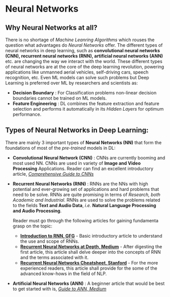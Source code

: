 # Neural Networks
## Why Neural Networks at all?
There is no shortage of *Machine Leanring Algorithms* which rouses the question what advantages do *Neural Networks* offer. 
The different types of neural networks in deep learning, such as **convolutional neural networks (CNN), recurrent neural networks (RNN), artificial neural networks (ANN)** etc. are changing the way we interact with the world. These different types of neural networks are at the core of the deep learning revolution, powering applications like unmanned aerial vehicles, self-driving cars, speech recognition, etc.
Even ML models can solve such problems but Deep Learning is preferred over ML by researchers and scientists as: 
 - **Decision Boundary** : For Classification problems non-linear decision boundaries cannot be trained on ML models.
 - **Feature Engineering** : DL combines the feature extraction and feature selection and performs it automatically in its *Hidden Layers* for optimum performance.

## Types of Neural Networks in Deep Learning:
There are mainly 3 important types of **Neural Networks (NN)** that form the foundations of most of the *pre-trained* models in DL:
- **Convolutional Neural Network (CNN)** : CNNs are currently booming and most used NN. CNNs are used in variety of **Image and Video Processing** Applications. Reader can find an excellent introductory article, [*Comprehensive Guide to CNNs*](https://towardsdatascience.com/a-comprehensive-guide-to-convolutional-neural-networks-the-eli5-way-3bd2b1164a53)
- **Recurrent Neural Networks (RNN)** : RNNs are the NNs with high potential and ever-growing set of applications and hard problems that need to be solve. RNNs are quite promising in terms of *Research, both Academic and Industrial*. RNNs are used to solve the problems related to the fields **Text and Audio Data**, *i.e.* **Natural Language Processing and Audio Processing**.

    Reader must go through the following articles for gaining fundamenta grasp on the topic:
    * [**Introduction to RNN, GFG**](https://www.geeksforgeeks.org/introduction-to-recurrent-neural-network/) - Basic introductory article to understand the use and scope of RNNs.
    * [**Recurrent Neural Networks at Depth, Medium**](https://towardsdatascience.com/recurrent-neural-networks-d4642c9bc7ce) - After digesting the first article, this article shall delve deeper into the concepts of RNN and the terms associated with it.
    * [**Recurrent Neural Networks Cheatsheet, Stanford**](https://stanford.edu/~shervine/teaching/cs-230/cheatsheet-recurrent-neural-networks) - For the more experienced readers, this article shall provide for the some of the advanced know-hows in the field of NLP.
- **Artificial Neural Networks (ANN)** : A beginner article that would be best to get started with is, [*Guide to ANN, Medium*](https://towardsdatascience.com/an-illustrated-guide-to-artificial-neural-networks-f149a549ba74)
